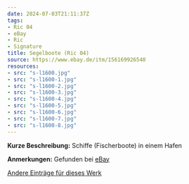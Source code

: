 ```yaml
---
date: 2024-07-03T21:11:37Z
tags:
- Ric 04
- eBay
- Ric
- Signature
title: Segelboote (Ric 04)
source: https://www.ebay.de/itm/156169926540
resources:
- src: "s-l1600.jpg"
- src: "s-l1600-1.jpg"
- src: "s-l1600-2.jpg"
- src: "s-l1600-3.jpg"
- src: "s-l1600-4.jpg"
- src: "s-l1600-5.jpg"
- src: "s-l1600-6.jpg"
- src: "s-l1600-7.jpg"
- src: "s-l1600-8.jpg"
---
```


**Kurze Beschreibung:** Schiffe (Fischerboote) in einem Hafen

**Anmerkungen:** Gefunden bei [eBay](https://www.ebay.de/itm/156169926540)

[Andere Einträge für dieses Werk](/tags/Ric-04)
